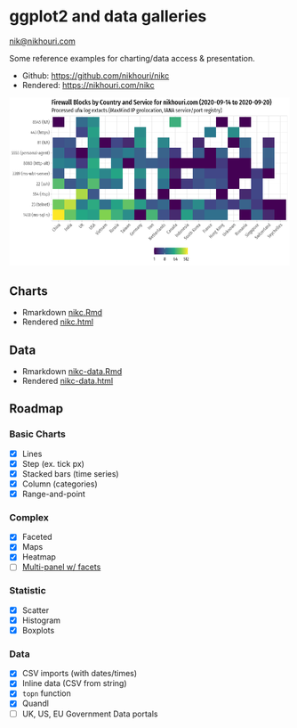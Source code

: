 # ggplot2 and data galleries
nik@nikhouri.com

Some reference examples for charting/data access & presentation.

* Github: https://github.com/nikhouri/nikc
* Rendered: https://nikhouri.com/nikc

![](chart.png)

## Charts

* Rmarkdown [nikc.Rmd](nikc.Rmd)
* Rendered [nikc.html](nikc.html)

## Data

* Rmarkdown [nikc-data.Rmd](nikc-data.Rmd)
* Rendered [nikc-data.html](nikc-data.html)

## Roadmap
  
### Basic Charts
* [x] Lines
* [x] Step (ex. tick px)
* [x] Stacked bars (time series)
* [x] Column (categories)
* [x] Range-and-point

### Complex
* [x] Faceted
* [x] Maps
* [x] Heatmap
* [ ] [Multi-panel w/ facets ](https://github.com/vcannataro/COVID19_data_explore/blob/master/output_data/figures/all_states_VS_each_state.png)

### Statistic
* [x] Scatter
* [x] Histogram 
* [x] Boxplots

### Data
* [x] CSV imports (with dates/times)
* [x] Inline data (CSV from string)
* [x] `topn` function
* [x] Quandl
* [ ] UK, US, EU Government Data portals
